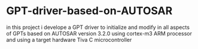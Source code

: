 # GPT-driver-based-on-AUTOSAR
in this project i develope a GPT driver to initialize and modify in all aspects of GPTs based on AUTOSAR version 3.2.0 using cortex-m3 ARM processor 
and using a target hardware Tiva C microcontroller 
